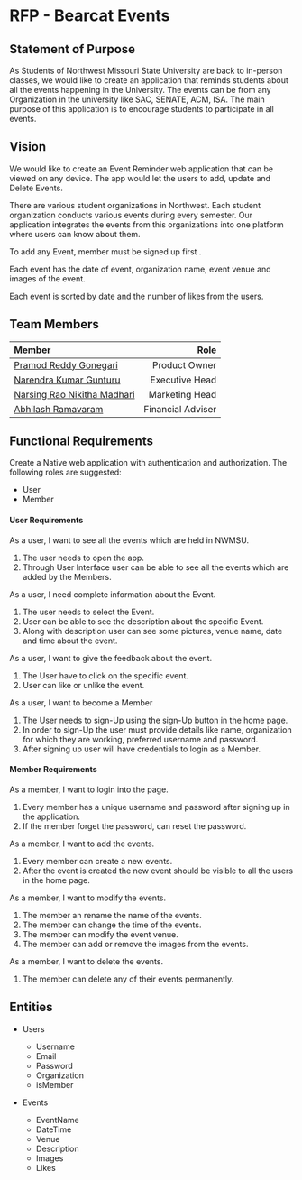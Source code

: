 # RFP - Bearcat Events

## Statement of Purpose

As Students of Northwest Missouri State University are back to in-person classes, we would like to create an application that reminds students about all the events happening in the University. The events can be from any Organization in the university like SAC, SENATE, ACM, ISA. The main purpose of this application is to encourage students to participate in all events.

## Vision

We would like to create an Event Reminder web application that can be viewed on any  device. 
The app would let the users to add, update and Delete Events.

There are various student organizations in Northwest. Each student organization conducts various events during every semester. 
Our application integrates the events from this organizations into one platform where users can know about them.

To add any Event, member must be signed up first .

Each event has the date of event, organization name, event venue and images of the event.

Each event is sorted by date and the number of likes from the users.

## Team Members
|Member| Role|
|:------|---:|
|[Pramod Reddy Gonegari](https://github.com/pramod096) | Product Owner
| [Narendra Kumar Gunturu](https://github.com/Narendra-kumar-Gunturu) | Executive Head
| [Narsing Rao Nikitha Madhari](https://github.com/NikithaMN-05) | Marketing Head
| [Abhilash Ramavaram](https://github.com/AbhiRam0099) | Financial Adviser

## Functional Requirements

Create a Native web application with authentication and authorization.
The following roles are suggested:

 - User
 - Member

#### User Requirements

As a user, I want to see all the events which are held in NWMSU.

1. The user needs to open the app.
1. Through User Interface user can be able to see all the events which are added by the Members.

As a user, I need complete information about the Event.

1. The user needs to select the Event.
1. User can be able to see the description about the specific Event.
1. Along with description user can see some pictures, venue name, date and time about the event.

As a user, I want to give the feedback about the event.

1. The User have to click on the specific event.
1. User can like or unlike the event.

As a user, I want to become a Member

1. The User needs to sign-Up using the sign-Up button in the home page.
1. In order to sign-Up the user must provide details like name, organization for which they are working, preferred username and password.
1. After signing up user will have credentials to login as a Member.

#### Member Requirements

As a member, I want to login into the page.

1. Every member has a unique username and password after signing up in the application.
1. If the member forget the password, can reset the password.

As a member, I want to add the events.

1. Every member can create a new events.
1. After the event is created the new event should be visible to all the users in the home page.

As a member, I want to modify the events.

1. The member an rename the name of the events.
1. The member can change the time of the events.
1. The member can modify the event venue.
1. The member can add or remove the images from the events.

 
As a member, I want to delete the events.

1. The member can delete any of their events permanently.

## Entities

- Users
    - Username
    - Email
    - Password
    - Organization
    - isMember
    
 - Events
    - EventName
    - DateTime
    - Venue
    - Description
    - Images
    - Likes


